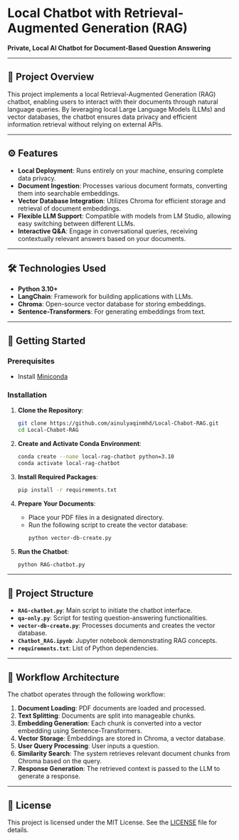 # Local Chatbot with Retrieval-Augmented Generation (RAG)

**Private, Local AI Chatbot for Document-Based Question Answering**

---

## 🧠 Project Overview

This project implements a local Retrieval-Augmented Generation (RAG) chatbot, enabling users to interact with their documents through natural language queries. By leveraging local Large Language Models (LLMs) and vector databases, the chatbot ensures data privacy and efficient information retrieval without relying on external APIs.

---

## ⚙️ Features

- **Local Deployment**: Runs entirely on your machine, ensuring complete data privacy.
- **Document Ingestion**: Processes various document formats, converting them into searchable embeddings.
- **Vector Database Integration**: Utilizes Chroma for efficient storage and retrieval of document embeddings.
- **Flexible LLM Support**: Compatible with models from LM Studio, allowing easy switching between different LLMs.
- **Interactive Q&A**: Engage in conversational queries, receiving contextually relevant answers based on your documents.

---

## 🛠️ Technologies Used

- **Python 3.10+**
- **LangChain**: Framework for building applications with LLMs.
- **Chroma**: Open-source vector database for storing embeddings.
- **Sentence-Transformers**: For generating embeddings from text.

---

## 🚀 Getting Started

### Prerequisites

- Install [Miniconda](https://docs.anaconda.com/free/miniconda/index.html)

### Installation

1. **Clone the Repository**:
   ```bash
   git clone https://github.com/ainulyaqinmhd/Local-Chabot-RAG.git
   cd Local-Chabot-RAG
   ```

2. **Create and Activate Conda Environment**:
   ```bash
   conda create --name local-rag-chatbot python=3.10
   conda activate local-rag-chatbot
   ```

3. **Install Required Packages**:
   ```bash
   pip install -r requirements.txt
   ```

4. **Prepare Your Documents**:
   - Place your PDF files in a designated directory.
   - Run the following script to create the vector database:
     ```bash
     python vector-db-create.py
     ```

5. **Run the Chatbot**:
   ```bash
   python RAG-chatbot.py
   ```

---

## 📁 Project Structure

- **`RAG-chatbot.py`**: Main script to initiate the chatbot interface.
- **`qa-only.py`**: Script for testing question-answering functionalities.
- **`vector-db-create.py`**: Processes documents and creates the vector database.
- **`Chatbot_RAG.ipynb`**: Jupyter notebook demonstrating RAG concepts.
- **`requirements.txt`**: List of Python dependencies.

---

## 🔄 Workflow Architecture

The chatbot operates through the following workflow:

1. **Document Loading**: PDF documents are loaded and processed.
2. **Text Splitting**: Documents are split into manageable chunks.
3. **Embedding Generation**: Each chunk is converted into a vector embedding using Sentence-Transformers.
4. **Vector Storage**: Embeddings are stored in Chroma, a vector database.
5. **User Query Processing**: User inputs a question.
6. **Similarity Search**: The system retrieves relevant document chunks from Chroma based on the query.
7. **Response Generation**: The retrieved context is passed to the LLM to generate a response. 

---

## 📄 License

This project is licensed under the MIT License. See the [LICENSE](LICENSE) file for details.
